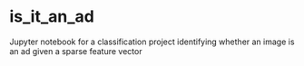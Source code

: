 # is_it_an_ad
Jupyter notebook for a classification project identifying whether an image is an ad given a sparse feature vector 
